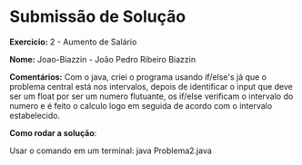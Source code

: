 # Submissão de Solução

**Exercicio:** 2 - Aumento de Salário

**Nome:** Joao-Biazzin - João Pedro Ribeiro Biazzin

**Comentários:** Com o java, criei o programa usando if/else's já que o problema central está nos intervalos, depois de identificar o input que deve ser um float por ser um numero flutuante, os if/else verificam o intervalo do numero e é feito o calculo logo em seguida de acordo com o intervalo estabelecido.

**Como rodar a solução**: 

Usar o comando em um terminal: 
java Problema2.java
